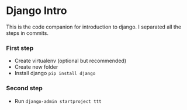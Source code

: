 Django Intro
============

This is the code companion for introduction to django. I separated all the steps in commits.

### First step
* Create virtualenv (optional but recommended)
* Create new folder
* Install django
```pip install django```

### Second step
* Run ```django-admin startproject ttt```